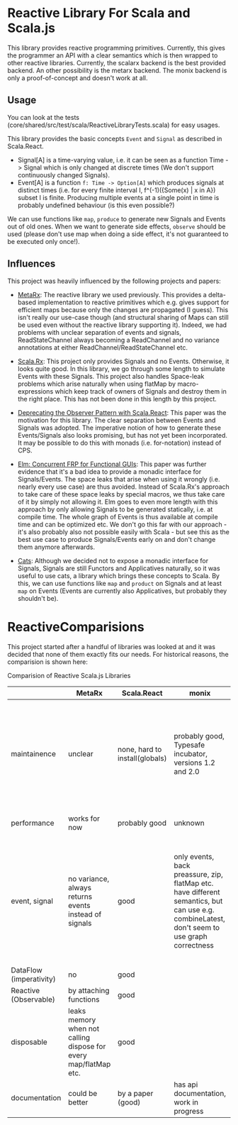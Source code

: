 Reactive Library For Scala and Scala.js
====

This library provides reactive programming primitives. Currently, this gives the programmer an API with a clear semantics which is then wrapped to other reactive libraries. Currently, the scalarx backend is the best provided backend. An other possibility is the metarx backend. The monix backend is only a proof-of-concept and doesn't work at all.

Usage
-----
You can look at the tests (core/shared/src/test/scala/ReactiveLibraryTests.scala) for easy usages.

This library provides the basic concepts `Event` and `Signal` as described in Scala.React.

- Signal[A] is a time-varying value, i.e. it can be seen as a function Time -> Signal which is only changed at discrete times (We don't support continuously changed Signals). 
- Event[A] is a function `f: Time -> Option[A]` which produces signals at distinct times (i.e. for every finite interval I, f^(-1)({Some(x) | x in A}) subset I is finite. Producing multiple events at a single point in time is probably undefined behaviour (is this even possible?)

We can use functions like `map`, `produce` to generate new Signals and Events out of old ones. When we want to generate side effects, `observe` should be used (please don't use map when doing a side effect, it's not guaranteed to be executed only once!).

Influences
----------

This project was heavily influenced by the following projects and papers:

- [MetaRx](https://github.com/MetaStack-pl/MetaRx): The reactive library we used previously. This provides a delta-based implementation to reactive primitives which e.g. gives support for efficient maps because only the changes are propagated (I guess). This isn't really our use-case though (and structural sharing of Maps can still be used even without the reactive library supporting it). Indeed, we had problems with unclear separation of events and signals, ReadStateChannel always becoming a ReadChannel and no variance annotations at either ReadChannel/ReadStateChannel etc.

- [Scala.Rx](https://github.com/lihaoyi/scala.rx): This project only provides Signals and no Events. Otherwise, it looks quite good. In this library, we go through some length to simulate Events with these Signals. This project also handles Space-leak problems which arise naturally when using flatMap by macro-expressions which keep track of owners of Signals and destroy them in the right place. This has not been done in this length by this project.

- [Deprecating the Observer Pattern with Scala.React](https://infoscience.epfl.ch/record/176887/files/DeprecatingObservers2012.pdf): This paper was the motivation for this library. The clear separation between Events and Signals was adopted. The imperative notion of how to generate these Events/Signals also looks promising, but has not yet been incorporated. It may be possible to do this with monads (i.e. for-notation) instead of CPS.

- [Elm: Concurrent FRP for Functional GUIs](http://elm-lang.org/papers/concurrent-frp.pdf): This paper was further evidence that it's a bad idea to provide a monadic interface for Signals/Events. The space leaks that arise when using it wrongly (i.e. nearly every use case) are thus avoided. Instead of Scala.Rx's approach to take care of these space leaks by special macros, we thus take care of it by simply not allowing it. Elm goes to even more length with this approach by only allowing Signals to be generated statically, i.e. at compile time. The whole graph of Events is thus available at compile time and can be optimized etc. We don't go this far with our approach - it's also probably also not possible easily with Scala - but see this as the best use case to produce Signals/Events early on and don't change them anymore afterwards.

- [Cats](http://typelevel.org/cats/): Although we decided not to expose a monadic interface for Signals, Signals are still Functors and Applicatives naturally, so it was useful to use cats, a library which brings these concepts to Scala. By this, we can use functions like `map` and `product` on Signals and at least `map` on Events (Events are currently also Applicatives, but probably they shouldn't be). 

ReactiveComparisions
=

This project started after a handful of libraries was looked at and it was decided that none of them exactly fits our needs. For historical reasons, the comparision is shown here:

Comparision of Reactive Scala.js Libraries

|                          | MetaRx                                                           | Scala.React                    | monix                                                                                                                                        | Scala.Rx                                                                                                                                                   | RxScala                    | Binding.scala                                              | Widok         |
| ------------------------ | -------------------------------------                            | -------------------            | --------------                                                                                                                               | ----------                                                                                                                                                 | --------                   | -------                                                    | ----          |
| maintainence             | unclear                                                          | none, hard to install(globals) | probably good, Typesafe incubator, versions 1.2 and 2.0                                                                                      | okayish, written by Li Haoyi (author of Scala.js) but maintainence has gone there, so lacking, e.g. no zip (no real problem to add it)                     | not available for Scala.js | Thouhtworks, Yang Bo, pretty much chinese information only |               |
| performance              | works for now                                                    | probably good                  | unknown                                                                                                                                      |                                                                                                                                                            |                            | unknown, full featured with html etc.                      | full featured |
| event, signal            | no variance, always returns events instead of signals            | good                           | only events, back preassure, zip, flatMap etc. have different semantics, but can use e.g. combineLatest, don't seem to use graph correctness | only signals, like in paper, don't have to use monads (for syntax), Rx's can be called multiple times (so have to be pure), does proper exception handling |                            |                                                            |               |
| DataFlow (imperativity)  | no                                                               | good                           |                                                                                                                                              | no                                                                                                                                                         |                            |                                                            |               |
| Reactive (Observable)    | by attaching functions                                           | good                           |                                                                                                                                              | yes                                                                                                                                                        |                            |                                                            |               |
| disposable               | leaks memory when not calling dispose for every map/flatMap etc. | good                           |                                                                                                                                              | yes                                                                                                                                                        |                            |                                                            |               |
| documentation            | could be better                                                  | by a paper (good)              | has api documentation, work in progress                                                                                                      | by owners, garbage collection                                                                                                                              |                            |                                                            |               |
